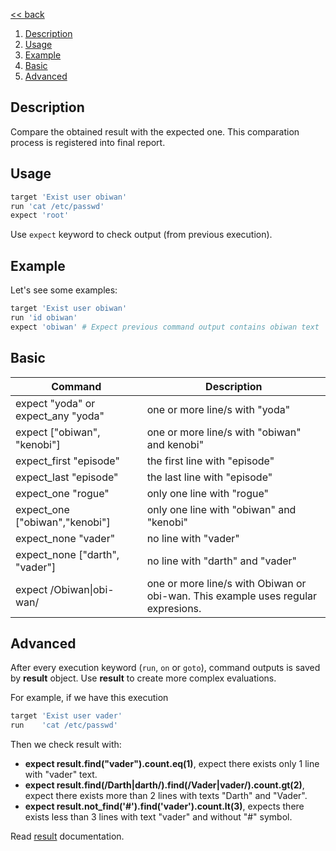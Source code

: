 [<< back](../README.md)

1. [Description](#description)
2. [Usage](#usage)
3. [Example](#example)
4. [Basic](#basic)
5. [Advanced](#advanced)

## Description

Compare the obtained result with the expected one. This comparation process is registered into final report.

## Usage

```ruby
target 'Exist user obiwan'
run 'cat /etc/passwd'
expect 'root'
```

Use `expect` keyword to check output (from previous execution).

## Example

Let's see some examples:

```ruby
target 'Exist user obiwan'
run 'id obiwan'
expect 'obiwan' # Expect previous command output contains obiwan text
```

## Basic

| Command | Description |
| ------- | ----------- |
| expect "yoda" or expect_any "yoda" | one or more line/s with "yoda" |
| expect ["obiwan", "kenobi"] | one or more line/s with "obiwan" and kenobi" |
| expect_first "episode" | the first line with "episode" |
| expect_last "episode" | the last line with "episode" |
| expect_one "rogue" | only one line with "rogue" |
| expect_one ["obiwan","kenobi"] | only one line with "obiwan" and "kenobi" |
| expect_none "vader"| no line with "vader" |
| expect_none ["darth", "vader"] | no line with "darth" and "vader" |
| expect /Obiwan\|obi-wan/ | one or more line/s with Obiwan or obi-wan. This example uses regular expresions. |

## Advanced

After every execution keyword (`run`, `on` or `goto`), command outputs is saved by **result** object. Use **result** to create more complex evaluations.

For example, if we have this execution

```ruby
target 'Exist user vader'
run    'cat /etc/passwd'
```

Then we check result with:

* **expect result.find("vader").count.eq(1)**, expect there exists only 1 line with "vader" text.
* **expect result.find(/Darth|darth/).find(/Vader|vader/).count.gt(2)**, expect there exists more than 2 lines with texts "Darth" and "Vader".
* **expect result.not_find('#').find('vader').count.lt(3)**, expects there exists less than 3 lines with text "vader" and without "#" symbol.

Read [result](result.md) documentation.
